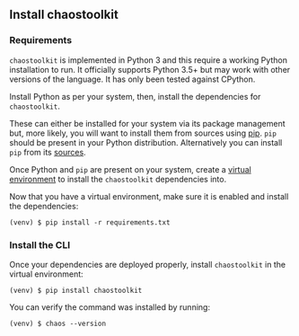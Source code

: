 ## Install chaostoolkit

### Requirements

`chaostoolkit` is implemented in Python 3 and this require a working Python
installation to run. It officially supports Python 3.5+ but may work with
other versions of the language. It has only been tested against CPython.

Install Python as per your system, then, install the dependencies for 
`chaostoolkit`.

These can either be installed for your system via its package management but,
more likely, you will want to install them from sources using [pip][]. `pip`
should be present in your Python distribution. Alternatively you can install
`pip` from its [sources][pip-install].

[pip]: https://pip.pypa.io/en/stable/
[pip-install]: https://pip.pypa.io/en/stable/installing/

Once Python and `pip` are present on your system, create a 
[virtual environment][venv] to install the `chaostoolkit` dependencies into.

[venv]: https://virtualenv.pypa.io/en/stable/

Now that you have a virtual environment, make sure it is enabled and install
the dependencies:

```
(venv) $ pip install -r requirements.txt
```

### Install the CLI

Once your dependencies are deployed properly, install `chaostoolkit` in the
virtual environment:

```
(venv) $ pip install chaostoolkit
```

You can verify the command was installed by running:

```
(venv) $ chaos --version
```
